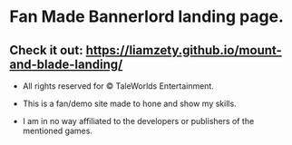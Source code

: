 # Fan Made Bannerlord landing page.


## Check it out: https://liamzety.github.io/mount-and-blade-landing/


- All rights reserved for © TaleWorlds Entertainment.

- This is a fan/demo site made to hone and show my skills.

- I am in no way affiliated to the developers or publishers of the mentioned games.
